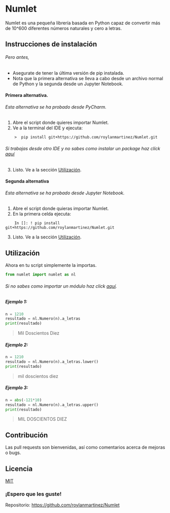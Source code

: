 # Numlet

Numlet es una pequeña librería basada en Python capaz de convertir más de 10^600 diferentes números naturales y cero a letras.

## Instrucciones de instalación 
###### Pero antes,
 - Asegurate de tener la última versión de pip instalada.
 - Nota que la primera alternativa se lleva a cabo desde un archivo normal de Python y la segunda desde un Jupyter Notebook.
#### Primera alternativa.
###### Esta alternativa se ha probado desde PyCharm.
1. Abre el script donde quieres importar Numlet.
2. Ve a la terminal del IDE y ejecuta:
```
    >  pip install git+https://github.com/roylanmartinez/Numlet.git
```
###### Si trabajas desde otro IDE y no sabes como instalar un package haz clíck [aquí](https://packaging.python.org/tutorials/installing-packages/)

3. Listo. Ve a la sección [Utilización](#utilización). 

#### Segunda alternativa
###### Esta alternativa se ha probado desde Jupyter Notebook.
1. Abre el script donde quieras importar Numlet.
2. En la primera celda ejecuta:
```
    In []: ! pip install git+https://github.com/roylanmartinez/Numlet.git
```
3. Listo. Ve a la sección [Utilización](#utilización). 
## Utilización 
Ahora en tu script simplemente la importas.
```python
from numlet import numlet as nl
```
###### Si no sabes como importar un módulo haz click [aquí](https://docs.python.org/3/tutorial/modules.html).

##### Ejemplo 1:
```python
n = 1210
resultado = nl.Numero(n).a_letras
print(resultado)
```
> Mil Doscientos Diez
##### Ejemplo 2:
```python
n = 1210
resultado = nl.Numero(n).a_letras.lower()
print(resultado)
```
 > mil doscientos diez
##### Ejemplo 3:
```python
n = abs(-121*10)
resultado = nl.Numero(n).a_letras.upper()
print(resultado)
```
> MIL DOSCIENTOS DIEZ
## Contribución
Las pull requests son bienvenidas, así como comentarios acerca de mejoras o bugs. 

## Licencia
[MIT](LICENSE)

   ### ¡Espero que les guste! 
   Repositorio: https://github.com/roylanmartinez/Numlet

